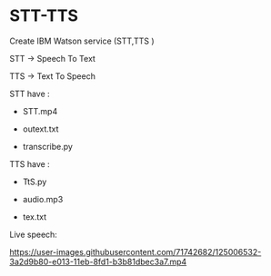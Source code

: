 # STT-TTS
Create IBM Watson service (STT,TTS )

STT -> Speech To Text

TTS -> Text To Speech

STT have :

* STT.mp4
 
* outext.txt

* transcribe.py

TTS have :

* TtS.py
 
* audio.mp3
 
* tex.txt

Live speech:

https://user-images.githubusercontent.com/71742682/125006532-3a2d9b80-e013-11eb-8fd1-b3b81dbec3a7.mp4
